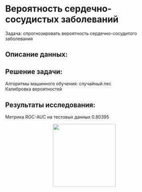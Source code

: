# Вероятность сердечно-сосудистых заболеваний
 

Задача: спрогнозировать вероятность сердечно-сосудитого заболевания

## Описание данных:  


## Решение задачи:
 
Алгоритмы машинного обучения: случайный лес  
Калибровка вероятностей

## Результаты исследования:  
 Метрика ROC-AUC на тестовых данных 0.80395

<div id="header" align="center">
 <img src="https://i.pinimg.com/originals/87/45/76/874576ebe081d0b3cc15c1a519dcb6c1.gif" width="200"/>
  </div>
